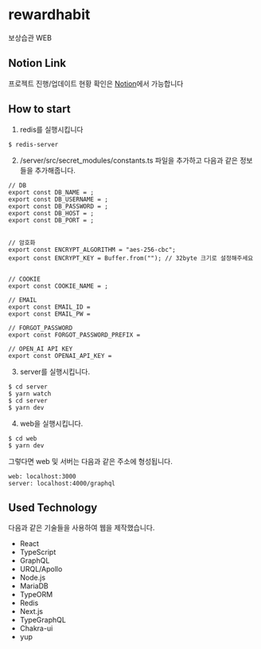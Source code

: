 # rewardhabit
보상습관 WEB

## Notion Link

프로젝트 진행/업데이트 현황 확인은 [Notion](https://simple-almanac-6f1.notion.site/4f7d9d22627e4a06a8736c2d2d77af02?v=31fa3b18fc6a48769e8b10c3ec9e8422)에서 가능합니다

## How to start

1. redis를 실행시킵니다

>

    $ redis-server
    
2. /server/src/secret_modules/constants.ts 파일을 추가하고 다음과 같은 정보들을 추가해줍니다.

>

    
    // DB
    export const DB_NAME = ;
    export const DB_USERNAME = ;
    export const DB_PASSWORD = ;
    export const DB_HOST = ;
    export const DB_PORT = ;


    // 암호화
    export const ENCRYPT_ALGORITHM = "aes-256-cbc";
    export const ENCRYPT_KEY = Buffer.from(""); // 32byte 크기로 설정해주세요


    // COOKIE
    export const COOKIE_NAME = ;

    // EMAIL
    export const EMAIL_ID = 
    export const EMAIL_PW = 

    // FORGOT_PASSWORD
    export const FORGOT_PASSWORD_PREFIX = 

    // OPEN_AI API KEY
    export const OPENAI_API_KEY = 


3. server를 실행시킵니다.

>

    $ cd server
    $ yarn watch
    $ cd server
    $ yarn dev

4. web을 실행시킵니다.

>

    $ cd web
    $ yarn dev

 
그렇다면 web 및 서버는 다음과 같은 주소에 형성됩니다.
>

    web: localhost:3000
    server: localhost:4000/graphql
    

## Used Technology

다음과 같은 기술들을 사용하여 웹을 제작했습니다.

- React
- TypeScript
- GraphQL
- URQL/Apollo
- Node.js
- MariaDB
- TypeORM
- Redis
- Next.js
- TypeGraphQL
- Chakra-ui
- yup
